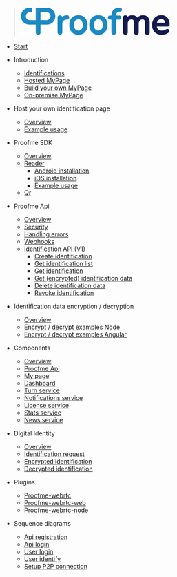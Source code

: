 
> [![logo](_media/logo.svg)](/#)
<!-- * [test](examples.md) -->
* [Start](/#)
* Introduction
  * [Identifications](intro_identifications.md)
  * [Hosted MyPage](intro_hosted_mypage.md)
  * [Build your own MyPage](intro_byo_mypage.md)
  * [On-premise MyPage](intro_onpremise_mypage.md)

* Host your own identification page
  * [Overview](custom_identification_page.md)
  * [Example usage](custom_identification_page_example.md)

* Proofme SDK
  * [Overview](sdk_overview.md)
  * [Reader](sdk_reader.md)
    * [Android installation](sdk_reader_installation_android.md)
    * [iOS installation](sdk_reader_installation_ios.md)
    * [Example usage](sdk_reader_example_usage.md)
  * [Qr](sdk_qr.md)

* Proofme Api
  * [Overview](api_overview.md)
  * [Security](api_security.md)
  <!-- * [Authentication](api_authentication.md) -->
  <!-- * [Testing](api_testing.md) -->
  <!-- * [Common data types](api_cdt.md) -->
  * [Handling errors](api_errors.md)
  * [Webhooks](api_webhooks.md)
  <!-- * [Pagination](api_pagination.md) -->
  * [Identification API (V1)](v1_id_api.md)
    * [Create identification](v1_id_api_create_identification.md)
    * [Get identification list](v1_id_api_get_identification_list.md)
    * [Get identification](v1_id_api_get_identification.md)
    * [Get (encrypted) identification data](v1_id_api_get_identification_data.md)
    * [Delete identification data](v1_id_api_delete_identification_data.md)
    * [Revoke identification](v1_id_api_revoke_identification.md)

* Identification data encryption / decryption
  * [Overview](identification_data_encryption_overview.md)  
  * [Encrypt / decrypt examples Node](encryption_examples_node.md)
  * [Encrypt / decrypt examples Angular](encryption_examples_angular.md)

* Components
  * [Overview](components_overview.md)
  * [Proofme Api](components_api.md)
  * [My page](components_mypage.md)
  * [Dashboard](components_dashboard.md)
  * [Turn service](components_turn.md)
  * [Notifications service](components_notifications.md)
  * [License service](components_license.md)
  * [Stats service](components_stats.md)
  * [News service](components_news.md)
  <!-- * [Didux node](components_node.md) -->
  
* Digital Identity
  * [Overview](did_overview.md)
  * [Identification request](did_request.md)
  * [Encrypted identification](encrypted_id.md)
  * [Decrypted identification](decrypted_id.md)

* Plugins
  * [Proofme-webrtc](plug-proofme-webrtc.md)
  * [Proofme-webrtc-web](plug-proofme-webrtc-web.md)
  * [Proofme-webrtc-node](plug-proofme-webrtc-node.md)

* Sequence diagrams
  * [Api registration](seq_api_registration.md)
  * [Api login](seq_api_login.md)
  * [User login](seq_user_login.md)
  * [User identify](seq_user_identify.md)
  * [Setup P2P connection](seq_p2p_connection.md)